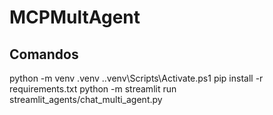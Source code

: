 # MCPMultAgent

## Comandos
python -m venv .venv
.\.venv\Scripts\Activate.ps1 
pip install -r requirements.txt
python -m streamlit run streamlit_agents/chat_multi_agent.py         
